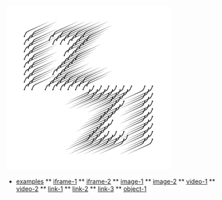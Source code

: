 ![izzi wind graphic logo](image/izzi-wind-square-v2.png)
* [examples](https://github.com/bdekoz/izzi/tree/main/examples)
** [iframe-1](../examples/iframe-1.svg)
** [iframe-2](../examples/iframe-2.svg)
** [image-1](../examples/image-1.svg)
** [image-2](../examples/image-2.svg)
** [video-1](../examples/video-1.svg)
** [video-2](../examples/video-2.svg)
** [link-1](../examples/link-1.svg)
** [link-2](../examples/link-2.svg)
** [link-3](../examples/link-3.svg)
** [object-1](../examples/object-1.svg)